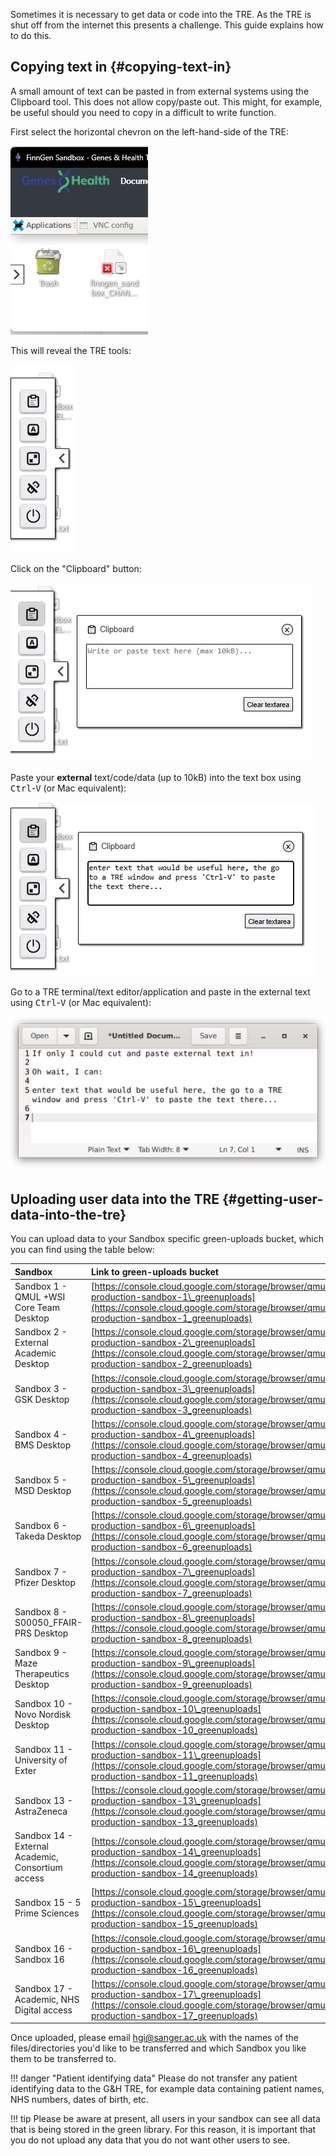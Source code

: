 Sometimes it is necessary to get data or code into the TRE. As the TRE is shut off from the internet this presents a challenge. This guide explains how to do this.

## Copying text in {#copying-text-in}

A small amount of text can be pasted in from external systems using the Clipboard tool. This does not allow copy/paste out. This might, for example, be useful should you need to copy in a difficult to write function.

First select the horizontal chevron on the left-hand-side of the TRE:

![TRE tools chevron](../images/getting-data-in-and-out-of-the-TRE/gnh_tre_tools_chevron.png)

This will reveal the TRE tools:

![TRE tools](../images/getting-data-in-and-out-of-the-TRE/tre-tools.png)

Click on the "Clipboard" button:

![Clipboard tool](../images/getting-data-in-and-out-of-the-TRE/clipboard-tool.png)

Paste your **external** text/code/data (up to 10kB) into the text box using <kbd>Ctrl</kbd>-<kbd>V</kbd> (or Mac equivalent):

![Clipboard tool with text](../images/getting-data-in-and-out-of-the-TRE/clipboard-tool-with-text.png)

Go to a TRE terminal/text editor/application and paste in the external text using <kbd>Ctrl</kbd>-<kbd>V</kbd> (or Mac equivalent):

![pasted text](../images/getting-data-in-and-out-of-the-TRE/text-pasted-in-text-editor.png)

## Uploading user data into the TRE {#getting-user-data-into-the-tre}

You can upload data to your Sandbox specific green-uploads bucket, which you can find using the table below:

| Sandbox | Link to green-uploads bucket |
| :---- | :---- |
| Sandbox 1 \- QMUL \+WSI Core Team Desktop | [https://console.cloud.google.com/storage/browser/qmul-production-sandbox-1\_greenuploads](https://console.cloud.google.com/storage/browser/qmul-production-sandbox-1_greenuploads) |
| Sandbox 2 \- External Academic Desktop | [https://console.cloud.google.com/storage/browser/qmul-production-sandbox-2\_greenuploads](https://console.cloud.google.com/storage/browser/qmul-production-sandbox-2_greenuploads) |
| Sandbox 3 \- GSK Desktop | [https://console.cloud.google.com/storage/browser/qmul-production-sandbox-3\_greenuploads](https://console.cloud.google.com/storage/browser/qmul-production-sandbox-3_greenuploads) |
| Sandbox 4 \- BMS Desktop | [https://console.cloud.google.com/storage/browser/qmul-production-sandbox-4\_greenuploads](https://console.cloud.google.com/storage/browser/qmul-production-sandbox-4_greenuploads) |
| Sandbox 5 \- MSD Desktop | [https://console.cloud.google.com/storage/browser/qmul-production-sandbox-5\_greenuploads](https://console.cloud.google.com/storage/browser/qmul-production-sandbox-5_greenuploads) |
| Sandbox 6 \- Takeda Desktop | [https://console.cloud.google.com/storage/browser/qmul-production-sandbox-6\_greenuploads](https://console.cloud.google.com/storage/browser/qmul-production-sandbox-6_greenuploads) |
| Sandbox 7 \- Pfizer Desktop | [https://console.cloud.google.com/storage/browser/qmul-production-sandbox-7\_greenuploads](https://console.cloud.google.com/storage/browser/qmul-production-sandbox-7_greenuploads) |
| Sandbox 8 \- S00050\_FFAIR-PRS Desktop | [https://console.cloud.google.com/storage/browser/qmul-production-sandbox-8\_greenuploads](https://console.cloud.google.com/storage/browser/qmul-production-sandbox-8_greenuploads) |
| Sandbox 9 \- Maze Therapeutics Desktop | [https://console.cloud.google.com/storage/browser/qmul-production-sandbox-9\_greenuploads](https://console.cloud.google.com/storage/browser/qmul-production-sandbox-9_greenuploads) |
| Sandbox 10 \- Novo Nordisk Desktop | [https://console.cloud.google.com/storage/browser/qmul-production-sandbox-10\_greenuploads](https://console.cloud.google.com/storage/browser/qmul-production-sandbox-10_greenuploads) |
| Sandbox  11 \- University of Exter | [https://console.cloud.google.com/storage/browser/qmul-production-sandbox-11\_greenuploads](https://console.cloud.google.com/storage/browser/qmul-production-sandbox-11_greenuploads) |
| Sandbox 13 \- AstraZeneca | [https://console.cloud.google.com/storage/browser/qmul-production-sandbox-13\_greenuploads](https://console.cloud.google.com/storage/browser/qmul-production-sandbox-13_greenuploads) |
| Sandbox 14 \- External Academic, Consortium access | [https://console.cloud.google.com/storage/browser/qmul-production-sandbox-14\_greenuploads](https://console.cloud.google.com/storage/browser/qmul-production-sandbox-14_greenuploads) |
| Sandbox 15 \- 5 Prime Sciences | [https://console.cloud.google.com/storage/browser/qmul-production-sandbox-15\_greenuploads](https://console.cloud.google.com/storage/browser/qmul-production-sandbox-15_greenuploads) |
| Sandbox 16 \- Sandbox 16 | [https://console.cloud.google.com/storage/browser/qmul-production-sandbox-16\_greenuploads](https://console.cloud.google.com/storage/browser/qmul-production-sandbox-16_greenuploads) |
| Sandbox 17 \- Academic, NHS Digital access | [https://console.cloud.google.com/storage/browser/qmul-production-sandbox-17\_greenuploads](https://console.cloud.google.com/storage/browser/qmul-production-sandbox-17_greenuploads) |

Once uploaded, please email [hgi@sanger.ac.uk](mailto:hgi@sanger.ac.uk) with the names of the files/directories you'd like to be transferred and which Sandbox you like them to be transferred to.

!!! danger "Patient identifying data"
    Please do not transfer any patient identifying data to the G&H TRE, for example data containing patient names, NHS numbers, dates of birth, etc. 

!!! tip
    Please be aware at present, all users in your sandbox can see all data that is being stored in the green library. For this reason, it is important that you do not upload any data that you do not want other users to see.

